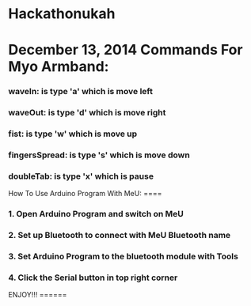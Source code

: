 Hackathonukah
=============
December 13, 2014
Commands For Myo Armband:
====
<h3>waveIn: is type 'a' which is move left</h3>
<h3>waveOut: is type 'd' which is move right</h3>
<h3>fist: is type 'w' which is move up</h3>
<h3>fingersSpread: is type 's' which is move down</h3>
<h3>doubleTab: is type 'x' which is pause</h3>
How To Use Arduino Program With MeU:
====
<h3>1. Open Arduino Program and switch on MeU</h3>
<h3>2. Set up Bluetooth to connect with MeU Bluetooth name</h3>
<h3>3. Set Arduino Program to the bluetooth module with Tools</h3>
<h3>4. Click the Serial button in top right corner</h3>
ENJOY!!!
======



